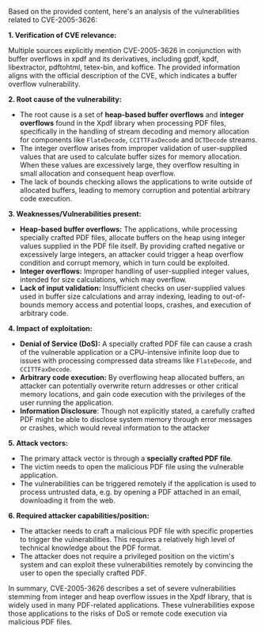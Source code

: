 Based on the provided content, here's an analysis of the vulnerabilities related to CVE-2005-3626:

**1. Verification of CVE relevance:**

Multiple sources explicitly mention CVE-2005-3626 in conjunction with buffer overflows in xpdf and its derivatives, including gpdf, kpdf, libextractor, pdftohtml, tetex-bin, and koffice. The provided information aligns with the official description of the CVE, which indicates a buffer overflow vulnerability.

**2. Root cause of the vulnerability:**
*   The root cause is a set of **heap-based buffer overflows** and **integer overflows** found in the Xpdf library when processing PDF files, specifically in the handling of stream decoding and memory allocation for components like `FlateDecode`, `CCITTFaxDecode` and `DCTDecode` streams.
*   The integer overflow arises from improper validation of user-supplied values that are used to calculate buffer sizes for memory allocation. When these values are excessively large, they overflow resulting in small allocation and consequent heap overflow.
*   The lack of bounds checking allows the applications to write outside of allocated buffers, leading to memory corruption and potential arbitrary code execution.

**3. Weaknesses/Vulnerabilities present:**
*   **Heap-based buffer overflows:** The applications, while processing specially crafted PDF files, allocate buffers on the heap using integer values supplied in the PDF file itself. By providing crafted negative or excessively large integers, an attacker could trigger a heap overflow condition and corrupt memory, which in turn could be exploited.
*   **Integer overflows:** Improper handling of user-supplied integer values, intended for size calculations, which may overflow.
*   **Lack of input validation:** Insufficient checks on user-supplied values used in buffer size calculations and array indexing, leading to out-of-bounds memory access and potential loops, crashes, and execution of arbitrary code.

**4. Impact of exploitation:**
*   **Denial of Service (DoS):** A specially crafted PDF file can cause a crash of the vulnerable application or a CPU-intensive infinite loop due to issues with processing compressed data streams like `FlateDecode`, and `CCITTFaxDecode`.
*   **Arbitrary code execution:** By overflowing heap allocated buffers, an attacker can potentially overwrite return addresses or other critical memory locations, and gain code execution with the privileges of the user running the application.
*   **Information Disclosure**: Though not explicitly stated, a carefully crafted PDF might be able to disclose system memory through error messages or crashes, which would reveal information to the attacker

**5. Attack vectors:**
*   The primary attack vector is through a **specially crafted PDF file**.
*   The victim needs to open the malicious PDF file using the vulnerable application.
*   The vulnerabilities can be triggered remotely if the application is used to process untrusted data, e.g. by opening a PDF attached in an email, downloading it from the web.

**6. Required attacker capabilities/position:**
*   The attacker needs to craft a malicious PDF file with specific properties to trigger the vulnerabilities. This requires a relatively high level of technical knowledge about the PDF format.
*   The attacker does not require a privileged position on the victim's system and can exploit these vulnerabilities remotely by convincing the user to open the specially crafted PDF.

In summary, CVE-2005-3626 describes a set of severe vulnerabilities stemming from integer and heap overflow issues in the Xpdf library, that is widely used in many PDF-related applications. These vulnerabilities expose those applications to the risks of DoS or remote code execution via malicious PDF files.